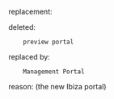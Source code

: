 replacement:

deleted:

		preview portal

replaced by:

		Management Portal

reason: (the new Ibiza portal)


